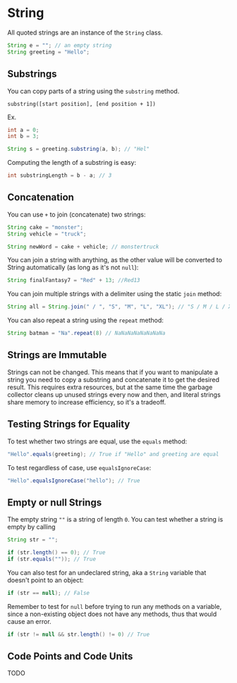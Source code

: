 # String

All quoted strings are an instance of the `String` class.

```java
String e = ""; // an empty string
String greeting = "Hello";
```

## Substrings

You can copy parts of a string using the `substring` method.

`substring([start position], [end position + 1])`

Ex.
```java
int a = 0;
int b = 3;

String s = greeting.substring(a, b); // "Hel"
```

Computing the length of a substring is easy:

```java
int substringLength = b - a; // 3
```

## Concatenation

You can use `+` to join (concatenate) two strings:

```java
String cake = "monster";
String vehicle = "truck";

String newWord = cake + vehicle; // monstertruck
```

You can join a string with anything, as the other value will be converted to String automatically (as long as it's not `null`):

```java
String finalFantasy7 = "Red" + 13; //Red13
```

You can join multiple strings with a delimiter using the static `join` method:

```java
String all = String.join(" / ", "S", "M", "L", "XL"); // "S / M / L / XL"
```

You can also repeat a string using the `repeat` method:

```java
String batman = "Na".repeat(8) // NaNaNaNaNaNaNaNa
```

## Strings are Immutable

Strings can not be changed. This means that if you want to manipulate a string you need to copy a substring and concatenate it to get the desired result. This requires extra resources, but at the same time the garbage collector cleans up unused strings every now and then, and literal strings share memory to increase efficiency, so it's a tradeoff.

## Testing Strings for Equality

To test whether two strings are equal, use the `equals` method:

```java
"Hello".equals(greeting); // True if "Hello" and greeting are equal
```

To test regardless of case, use `equalsIgnoreCase`:

```java
"Hello".equalsIgnoreCase("hello"); // True
```

## Empty or null Strings

The empty string `""` is a string of length `0`. You can test whether a string is empty by calling

```java
String str = "";

if (str.length() == 0); // True
if (str.equals("")); // True
```

You can also test for an undeclared string, aka a `String` variable that doesn't point to an object:

```java
if (str == null); // False
```

Remember to test for `null` before trying to run any methods on a variable, since a non-existing object does not have any methods, thus that would cause an error.

```java
if (str != null && str.length() != 0) // True
```

## Code Points and Code Units




TODO